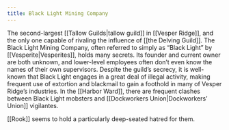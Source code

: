 ```yaml
---
title: Black Light Mining Company
---
```


The second-largest [[Tallow Guilds|tallow guild]] in [[Vesper Ridge]], and the only one capable of rivaling the influence of [[the Delving Guild]]. The Black Light Mining Company, often referred to simply as “Black Light” by [[Vesperite|Vesperites]], holds many secrets. Its founder and current owner are both unknown, and lower-level employees often don’t even know the names of their own supervisors. Despite the guild’s secrecy, it is well-known that Black Light engages in a great deal of illegal activity, making frequent use of extortion and blackmail to gain a foothold in many of Vesper Ridge’s industries. In the [[Harbor Ward]], there are frequent clashes between Black Light mobsters and [[Dockworkers Union|Dockworkers’ Union]] vigilantes.

[[Rook]] seems to hold a particularly deep-seated hatred for them.